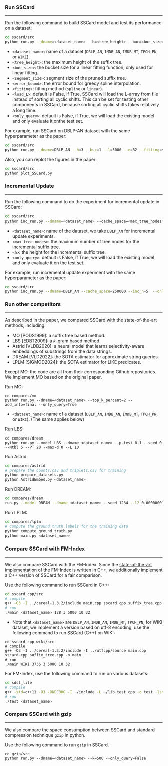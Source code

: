 ### Run SSCard

---

Run the following command to build SSCard model and test its performance on a dataset:

```bash
cd sscard/src
python run.py --dname=<dataset_name> --h=<tree_height> --buc=<buc_size> --l=<segment_size> --e=<error_bound> --fitting=<fitting_method> --load_L=<Load_L> --only_query=<only_query>
```

- `<dataset_name>`: name of a dataset (`DBLP_AN`, `IMDB_AN`, `IMDB_MT`, `TPCH_PN`, or `WIKI`).
- `<tree_height>`: the maximum height of the suffix tree.
- `<buc_size>`: the bucket size for a linear fitting function, only used for linear fitting.
- `<segment_size>`: segment size of the pruned suffix tree.
- `<error_bound>`: the error bound for greedy spline interpolation.
- `<fitting>`: fitting method (`spline` or `linear`).
- `<load_L>`: default is False, if True, SSCard will load the L-array from file instead of sorting all cyclic shifts. This can be set for testing other components in SSCard, because sorting all cyclic shifts takes relatively a long time. 
- `<only_query>`: default is False, if True, we will load the existing model and only evaluate it onthe test set.



For example, run SSCard on DBLP-AN dataset with the same hyperparameter as the paper:

```bash
cd sscard/src
python run.py --dname=DBLP_AN --h=3 --buc=1 --l=5000 --e=32 --fitting=spine --load_L=False
```



Also, you can replot the figures in the paper:

```bash
cd sscard/src
python plot_SSCard.py
```





### Incremental Update

---

Run the following command to do the experiment for incremental update in SSCard:

```bash
cd sscard/src
python inc_run.py --dname=<dataset_name> --cache_space=<max_tree_nodes> --inc_h=<h> --only_query=<only_query>
```

- `<dataset_name>`: name of the dataset, we take `DBLP_AN` for incremental update experiments.
- `<max_tree_nodes>`: the maximum number of tree nodes for the incremental suffix tree.
- `<h>`: the height for the incremental suffix tree,
- `<only_query>`: default is False, if True, we will load the existing model and only evaluate it on the test set.

For example, run incremental update experiment with the same hyperparameter as the paper:

```bash
cd sscard/src
python inc_run.py --dname=DBLP_AN --cache_space=250000 --inc_h=5  --only_query=False
```





### Run other competitors

---

As described in the paper, we compared SSCard with the state-of-the-art methods, including:

- MO [PODS1999]: a suffix tree based method.
- LBS [EDBT2009]: a $k$-gram based method.
- Astrid [VLDB2020]: a neural model that learns selectivity-aware embeddings of substrings from the data strings.
- DREAM [VLD2022]: the SOTA estimator for approximate string queries.
- LPLM [SIGMOD2024]: the SOTA estimator for LIKE predicates.

Except MO, the code are all from their corresponding Github repositories. We implement MO based on the original paper.

Run MO:
```
cd compares/mo
python run.py --dname=<dataset_name> --top_k_percent=2 --add_info=final --only_query=True
```

- `<dataset_name>`: name of a dataset (`DBLP_AN`, `IMDB_AN`, `IMDB_MT`, `TPCH_PN`, or `WIKI`). (The same applies below)

Run LBS:

```
cd compares/dream
python run.py --model LBS --dname <dataset_name> --p-test 0.1 --seed 0 --Ntbl 5 --PT 20 --max-d 0 --L 10
```

Run Astrid: 

```bash
cd compares/astrid
# prepare the counts.csv and triplets.csv for training
python prepare_datasets.py
python AstridEmbed.py <dataset_name>
```

Run DREAM:

```bash
cd compares/dream
run.py --model DREAM --dname <dataset_name> --seed 1234 --l2 0.00000001 --lr 0.001 --layer 1 --pred-layer 3 --cs 512 --max-epoch 100 --patience 10 --max-d 0 --max-char 200 --bs 128 --h-dim 512 --es 100 --clip-gr 10.0
```

Run LPLM:

```bash
cd compares/lplm
# compute the ground truth labels for the training data
python compute_ground_truth.py
python main.py <dataset_name>
```





### Compare SSCard with FM-Index

---

We also compare SSCard with the FM-Index. Since the [state-of-the-art implementation](https://github.com/simongog/sdsl-lite) of the FM-Index is written in C++, we additionally implement a C++ version of SSCard for a fair comparison.

Use  the following command to run SSCard in C++:
```bash
cd sscard_cpp/src
# compile
g++ -O3 -I ../cereal-1.3.2/include main.cpp sscard.cpp suffix_tree.cpp -o main
# run
./main <dataset_name> 128 3 5000 10 32
```

- Note that `<dataset_name>` are `DBLP_AN`, `IMDB_AN`, `IMDB_MT`, `TPCH_PN`, for WIKI dataset, we implement a version based on utf-8 encoding, use the following command to run SSCard (C++) on WIKI:

```
cd sscard_cpp_wiki/src
# compile
g++ -O3 -I ../cereal-1.3.2/include -I ../utfcpp/source main.cpp sscard.cpp suffix_tree.cpp -o main
# run
./main WIKI 3736 3 5000 10 32
```



For FM-Index, use the following command to run on various datasets:

```bash
cd sdsl_lite
# compile
g++ -std=c++11 -O3 -DNDEBUG -I ~/include -L ~/lib test.cpp -o test -lsdsl -ldivsufsort -ldivsufsort64
# run
./test <dataset_name>
```





### Compare SSCard with gzip

---

We also compare the space consumption between SSCard and standard compression technique `gzip` in python.

Use the following command to run `gzip` in SSCard.

```
cd gzip/src
python run.py --dname=<dataset_name> --k=500 --only_query=False
```






